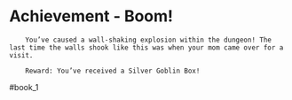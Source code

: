 # Achievement - Boom!
```
	You’ve caused a wall-shaking explosion within the dungeon! The last time the walls shook like this was when your mom came over for a visit.

	Reward: You’ve received a Silver Goblin Box!
```


#book_1 